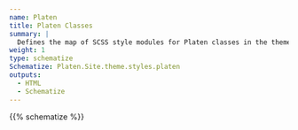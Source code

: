 ```yaml
---
name: Platen
title: Platen Classes
summary: |
  Defines the map of SCSS style modules for Platen classes in the theme.
weight: 1
type: schematize
Schematize: Platen.Site.theme.styles.platen
outputs:
  - HTML
  - Schematize
---
```


{{% schematize %}}

